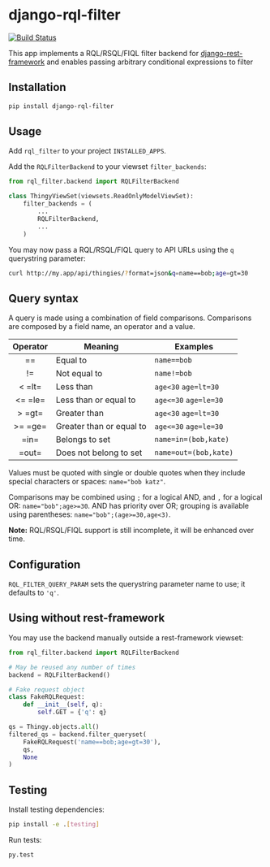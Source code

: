 # django-rql-filter

[![Build Status](https://travis-ci.org/njoyard/django-rql-filter.svg?branch=master)](https://travis-ci.org/njoyard/django-rql-filter)

This app implements a RQL/RSQL/FIQL filter backend for
[django-rest-framework](http://www.django-rest-framework.org) and enables
passing arbitrary conditional expressions to filter 

## Installation

```sh
pip install django-rql-filter
```

## Usage

Add `rql_filter` to your project `INSTALLED_APPS`.

Add the `RQLFilterBackend` to your viewset `filter_backends`:

```python
from rql_filter.backend import RQLFilterBackend

class ThingyViewSet(viewsets.ReadOnlyModelViewSet):
    filter_backends = (
        ...
        RQLFilterBackend,
        ...
    )
```

You may now pass a RQL/RSQL/FIQL query to API URLs using the `q` querystring
parameter:

```sh
curl http://my.app/api/thingies/?format=json&q=name==bob;age=gt=30
```

## Query syntax

A query is made using a combination of field comparisons.  Comparisons are
composed by a field name, an operator and a value.

| Operator | Meaning                  | Examples               |
|:--------:|--------------------------|------------------------|
| ==       | Equal to                 | `name==bob`            |
| !=       | Not equal to             | `name!=bob`            |
| < =lt=   | Less than                | `age<30`  `age=lt=30`  |
| <= =le=  | Less than or equal to    | `age<=30`  `age=le=30` |
| > =gt=   | Greater than             | `age<30`  `age=lt=30`  |
| >= =ge=  | Greater than or equal to | `age<=30`  `age=le=30` |
| =in=     | Belongs to set           | `name=in=(bob,kate)`   |
| =out=    | Does not belong to set   | `name=out=(bob,kate)`  |

Values must be quoted with single or double quotes when they include special
characters or spaces: `name="bob katz"`.

Comparisons may be combined using `;` for a logical AND, and `,` for a logical
OR: `name="bob";age>=30`.  AND has priority over OR; grouping is available using
parentheses: `name="bob";(age>=30,age<3)`.

**Note:** RQL/RSQL/FIQL support is still incomplete, it will be enhanced over
time.

## Configuration

`RQL_FILTER_QUERY_PARAM` sets the querystring parameter name to use; it defaults
to `'q'`.

## Using without rest-framework

You may use the backend manually outside a rest-framework viewset:

```python
from rql_filter.backend import RQLFilterBackend

# May be reused any number of times
backend = RQLFilterBackend()

# Fake request object
class FakeRQLRequest:
    def __init__(self, q):
        self.GET = {'q': q}

qs = Thingy.objects.all()
filtered_qs = backend.filter_queryset(
    FakeRQLRequest('name==bob;age=gt=30'),
    qs,
    None
)
```

## Testing

Install testing dependencies:

```sh
pip install -e .[testing]
```

Run tests:

```sh
py.test
```

